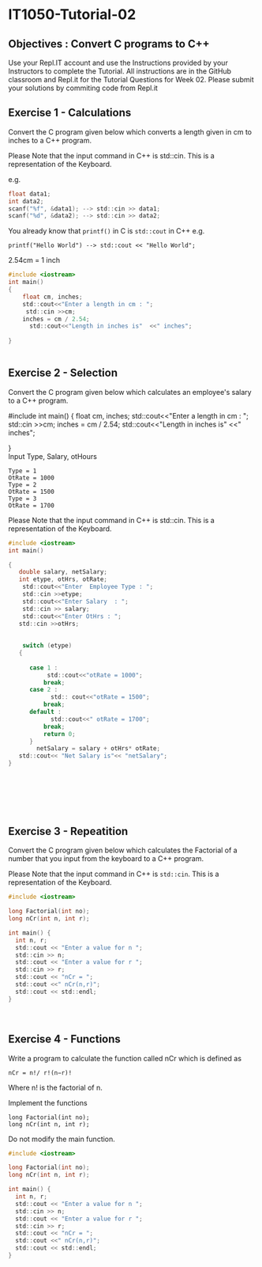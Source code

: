 # IT1050-Tutorial-02

## Objectives : Convert C programs to C++
Use your Repl.IT account and use the Instructions provided by your Instructors to complete the Tutorial.  All instructions are in the GitHub classroom and Repl.it  for the Tutorial Questions for Week 02. Please submit your solutions by commiting code from Repl.it

## Exercise 1 - Calculations

Convert the C program given below which converts a length given in cm to inches to a C++ program.


Please Note that the input command in C++ is std::cin. This is a representation of the Keyboard.


e.g. 
```c
float data1;
int data2;
scanf("%f", &data1); --> std::cin >> data1;
scanf("%d", &data2); --> std::cin >> data2; 
```


You already know that ```printf()``` in C is ```std::cout``` in C++
e.g.
```
printf("Hello World") --> std::cout << "Hello World";
```

2.54cm = 1 inch

```c
#include <iostream>
int main() 
{
    float cm, inches;
    std::cout<<"Enter a length in cm : ";
     std::cin >>cm;
    inches = cm / 2.54;
      std::cout<<"Length in inches is"  <<" inches";
    
}   
   
```

## Exercise 2 - Selection


Convert the C program given below which calculates an employee's salary to a C++ program.

#include <iostream>
int main() 
{
    float cm, inches;
    std::cout<<"Enter a length in cm : ";
     std::cin >>cm;
    inches = cm / 2.54;
      std::cout<<"Length in inches is"  <<" inches";
    
}   
Input Type, Salary, otHours
```
Type = 1
OtRate = 1000
Type = 2
OtRate = 1500
Type = 3
OtRate = 1700
```


Please Note that the input command in C++ is std::cin. This is a representation of the Keyboard.

```c
#include <iostream>
int main()

{
   double salary, netSalary;
   int etype, otHrs, otRate;
    std::cout<<"Enter  Employee Type : ";
    std::cin >>etype;
    std::cout<<"Enter Salary  : ";
    std::cin >> salary;
    std::cout<<"Enter OtHrs : ";
   std::cin >>otHrs; 
   
 
    switch (etype) 
   {
   
      case 1 :
           std::cout<<"otRate = 1000";
          break;
      case 2 :
            std:: cout<<"otRate = 1500";
          break;
      default :
            std::cout<<" otRate = 1700";
          break;
          return 0;
      }
        netSalary = salary + otHrs* otRate;
   std::cout<< "Net Salary is"<< "netSalary";
}
    
   
   


 
```

## Exercise 3 - Repeatition


Convert the C program given below which calculates the Factorial of a number that you input from the keyboard to a C++ program.

Please Note that the input command in C++ is ```std::cin```. This is a representation of the Keyboard.

```c
#include <iostream>

long Factorial(int no);
long nCr(int n, int r);

int main() {
  int n, r;
  std::cout << "Enter a value for n ";
  std::cin >> n;
  std::cout << "Enter a value for r ";
  std::cin >> r;
  std::cout << "nCr = ";
  std::cout <<" nCr(n,r)";
  std::cout << std::endl;
}
```
 
## Exercise 4 - Functions
Write a program to calculate the function called nCr which is defined as
```
nCr = n!/ r!(n−r)!
```

Where n! is the factorial of n.

Implement the functions
```
long Factorial(int no);
long nCr(int n, int r);
```

Do not modify the main function.

```c
#include <iostream>

long Factorial(int no);
long nCr(int n, int r);

int main() {
  int n, r;
  std::cout << "Enter a value for n ";
  std::cin >> n;
  std::cout << "Enter a value for r ";
  std::cin >> r;
  std::cout << "nCr = ";
  std::cout <<" nCr(n,r)";
  std::cout << std::endl;
}
```

